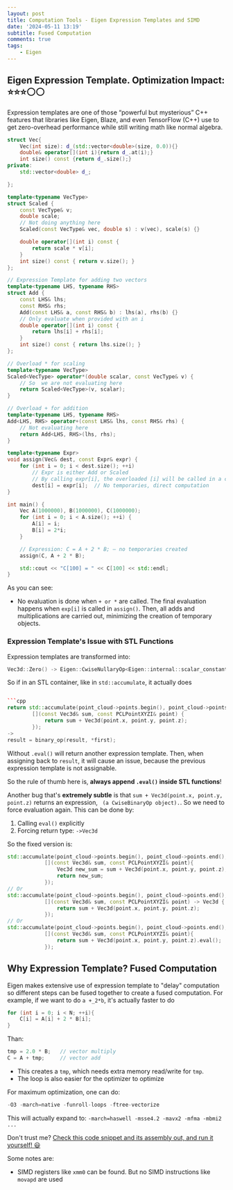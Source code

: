 ```yaml
---
layout: post
title: Computation Tools - Eigen Expression Templates and SIMD
date: '2024-05-11 13:19'
subtitle: Fused Computation
comments: true
tags:
    - Eigen
---
```


## Eigen Expression Template. Optimization Impact: ⭐️⭐⭐️️⚪⚪

Expression templates are one of those “powerful but mysterious” C++ features that libraries like Eigen, Blaze, and even TensorFlow (C++) use to get zero-overhead performance while still writing math like normal algebra.


```cpp
struct Vec{
    Vec(int size): d_(std::vector<double>(size, 0.0)){}
    double& operator[](int i){return d_.at(i);}
    int size() const {return d_.size();}
private:
    std::vector<double> d_;

};

template<typename VecType>
struct Scaled {
    const VecType& v;
    double scale;
    // Not doing anything here
    Scaled(const VecType& vec, double s) : v(vec), scale(s) {}

    double operator[](int i) const {
        return scale * v[i];
    }
    int size() const { return v.size(); }
};

// Expression Template for adding two vectors
template<typename LHS, typename RHS>
struct Add {
    const LHS& lhs;
    const RHS& rhs;
    Add(const LHS& a, const RHS& b) : lhs(a), rhs(b) {}
    // Only evaluate when provided with an i
    double operator[](int i) const {
        return lhs[i] + rhs[i];
    }
    int size() const { return lhs.size(); }
};

// Overload * for scaling
template<typename VecType>
Scaled<VecType> operator*(double scalar, const VecType& v) {
    // So  we are not evaluating here
    return Scaled<VecType>(v, scalar);
}

// Overload + for addition
template<typename LHS, typename RHS>
Add<LHS, RHS> operator+(const LHS& lhs, const RHS& rhs) {
    // Not evaluating here
    return Add<LHS, RHS>(lhs, rhs);
}

template<typename Expr>
void assign(Vec& dest, const Expr& expr) {
    for (int i = 0; i < dest.size(); ++i)
        // Expr is either Add or Scaled
        // By calling expr[i], the overloaded [i] will be called in a chain. This minimizes tmp object creation
        dest[i] = expr[i];  // No temporaries, direct computation
}

int main() {
    Vec A(1000000), B(1000000), C(1000000);
    for (int i = 0; i < A.size(); ++i) {
        A[i] = i;
        B[i] = 2*i;
    }

    // Expression: C = A + 2 * B; — no temporaries created
    assign(C, A + 2 * B);

    std::cout << "C[100] = " << C[100] << std::endl;
}
```

As you can see:

- No evaluation is done when `+ or *` are called. The final evaluation happens when `exp[i]` is called in `assign()`. Then, all adds and multiplications are carried out, minimizing the creation of temporary objects.



### Expression Template's Issue with STL Functions

Expression templates are transformed into:

```cpp
Vec3d::Zero() -> Eigen::CwiseNullaryOp<Eigen::internal::scalar_constant_op<double>, Eigen::Matrix<double, 3, 1>>
```

So if in an STL container, like in `std::accumulate`, it actually does

```cpp

```cpp
return std::accumulate(point_cloud->points.begin(), point_cloud->points.end(), Vec3d::Zero(),
        [](const Vec3d& sum, const PCLPointXYZI& point) {
            return sum + Vec3d(point.x, point.y, point.z);
        });
->
result = binary_op(result, *first);
```

Without `.eval()` will return another expression template. Then, when assigning back to `result`, it will cause an issue, because the previous expression template is not assignable.

So the rule of thumb here is, **always append `.eval()` inside STL functions**!

Another bug that's **extremely subtle** is that `sum + Vec3d(point.x, point.y, point.z)` returns an expression, ` (a CwiseBinaryOp object).`. So we need to force evaluation again. This can be done by:
1. Calling `eval()` explicitly
2. Forcing return type: `->Vec3d`

So the fixed version is:

```cpp
std::accumulate(point_cloud->points.begin(), point_cloud->points.end(), Vec3d::Zero().eval(),
            [](const Vec3d& sum, const PCLPointXYZI& point){
                Vec3d new_sum = sum + Vec3d(point.x, point.y, point.z);
                return new_sum;
            });
// Or
std::accumulate(point_cloud->points.begin(), point_cloud->points.end(), Vec3d::Zero().eval(),
            [](const Vec3d& sum, const PCLPointXYZI& point) -> Vec3d {
                return sum + Vec3d(point.x, point.y, point.z);
            });
// Or
std::accumulate(point_cloud->points.begin(), point_cloud->points.end(), Vec3d::Zero().eval(),
            [](const Vec3d& sum, const PCLPointXYZI& point){
                return sum + Vec3d(point.x, point.y, point.z).eval();
            });
```



## Why Expression Template? Fused Computation

Eigen makes extensive use of expression template to "delay" computation so different steps can be fused together to create a fused computation. For example, if we want to do `a +_2*b`, it's actually faster to do

```cpp
for (int i = 0; i < N; ++i){
    C[i] = A[i] + 2 * B[i];
}
```

Than:

```cpp
tmp = 2.0 * B;   // vector multiply
C = A + tmp;     // vector add
```

- This creates a `tmp`, which needs extra memory read/write for `tmp`.
- The loop is also easier for the optimizer to optimize

For maximum optimization, one can do:

```cpp
-O3 -march=native -funroll-loops -ftree-vectorize
```

This will actually expand to: `-march=haswell -msse4.2 -mavx2 -mfma -mbmi2 ...`

Don't trust me? [Check this code snippet and its assembly out, and run it yourself! 😃](https://godbolt.org/z/xbh6eabs4)

Some notes are:
- SIMD registers like `xmm0` can be found. But no SIMD instructions like `movapd` are used

